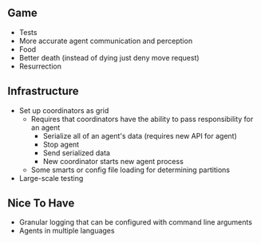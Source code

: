 Game
----

* Tests
* More accurate agent communication and perception
* Food
* Better death (instead of dying just deny move request)
* Resurrection

Infrastructure
--------------

* Set up coordinators as grid
    * Requires that coordinators have the ability to pass responsibility for an agent
        * Serialize all of an agent's data (requires new API for agent)
        * Stop agent
        * Send serialized data
        * New coordinator starts new agent process
    * Some smarts or config file loading for determining partitions
* Large-scale testing

Nice To Have
------------

* Granular logging that can be configured with command line arguments
* Agents in multiple languages
